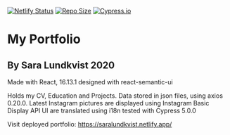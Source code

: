 [![Netlify Status](https://api.netlify.com/api/v1/badges/a4bad85f-3e40-4348-b42c-5e5c5b293558/deploy-status)](https://saralundkvist.netlify.app/)
[![Repo Size](https://img.shields.io/github/repo-size/Saralundkvist86/portfolioNew)](https://github.com/Saralundkvist86/portfolioNew)
[![Cypress.io](https://img.shields.io/badge/tested%20with-Cypress-04C38E.svg)](https://www.cypress.io/)

# My Portfolio
## By Sara Lundkvist 2020

Made with React, 16.13.1 designed with react-semantic-ui

Holds my CV, Education and Projects. Data stored in json files, using axios 0.20.0.
Latest Instagram pictures are displayed using Instagram Basic Display API
UI are translated using i18n
tested with Cypress 5.0.0 


Visit deployed portfolio: https://saralundkvist.netlify.app/
